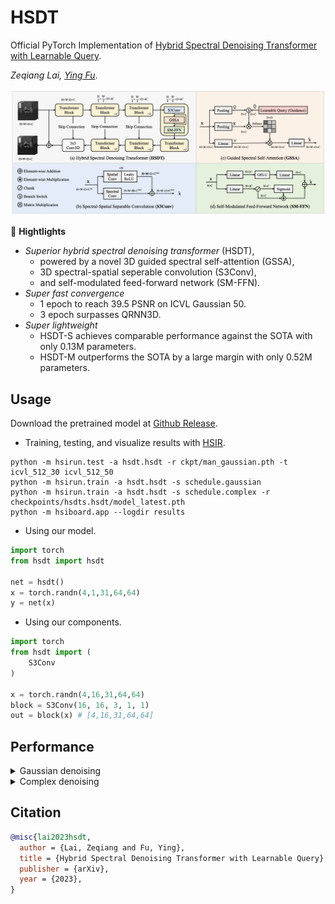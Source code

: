 # HSDT

Official PyTorch Implementation of [Hybrid Spectral Denoising Transformer with Learnable Query](http://arxiv.org/abs/2303.09040).

*Zeqiang Lai, [Ying Fu](https://ying-fu.github.io/)*.

<img src="asset/arch.png" width="600px"/> 

🌟 **Hightlights**

- *Superior hybrid spectral denoising transformer* (HSDT),
    - powered by a novel 3D guided spectral self-attention (GSSA),
    - 3D spectral-spatial seperable convolution (S3Conv), 
    - and self-modulated feed-forward network (SM-FFN).
- *Super fast convergence*
    - 1 epoch to reach 39.5 PSNR on ICVL Gaussian 50.
    - 3 epoch surpasses QRNN3D.
- *Super lightweight*
    - HSDT-S achieves comparable performance against the SOTA with only 0.13M parameters.
    - HSDT-M outperforms the SOTA by a large margin with only 0.52M parameters.

## Usage

Download the pretrained model at [Github Release](https://github.com/Zeqiang-Lai/HSDT/releases/tag/v1.0).

- Training, testing, and visualize results with [HSIR](https://github.com/bit-isp/HSIR).

```shell
python -m hsirun.test -a hsdt.hsdt -r ckpt/man_gaussian.pth -t icvl_512_30 icvl_512_50
python -m hsirun.train -a hsdt.hsdt -s schedule.gaussian
python -m hsirun.train -a hsdt.hsdt -s schedule.complex -r checkpoints/hsdts.hsdt/model_latest.pth
python -m hsiboard.app --logdir results
```

- Using our model.

```python
import torch
from hsdt import hsdt

net = hsdt()
x = torch.randn(4,1,31,64,64)
y = net(x)
```

- Using our components.

```python
import torch
from hsdt import (
    S3Conv
)

x = torch.randn(4,16,31,64,64)
block = S3Conv(16, 16, 3, 1, 1)
out = block(x) # [4,16,31,64,64]
```

## Performance

<details>
<summary>Gaussian denoising</summary>
<img src="asset/gaussian.png" width="800px"/> 
</details>

<details>
<summary>Complex denoising</summary>
<img src="asset/complex.png" width="800px"/> 

</details>


## Citation

```bibtex
@misc{lai2023hsdt,
  author = {Lai, Zeqiang and Fu, Ying},
  title = {Hybrid Spectral Denoising Transformer with Learnable Query},
  publisher = {arXiv},
  year = {2023},
}
```
